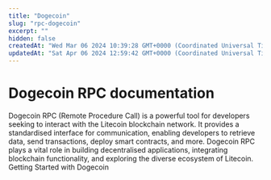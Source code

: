 ```yaml
---
title: "Dogecoin"
slug: "rpc-dogecoin"
excerpt: ""
hidden: false
createdAt: "Wed Mar 06 2024 10:39:28 GMT+0000 (Coordinated Universal Time)"
updatedAt: "Sat Apr 06 2024 12:59:42 GMT+0000 (Coordinated Universal Time)"
---
```

# Dogecoin RPC documentation

Dogecoin RPC (Remote Procedure Call) is a powerful tool for developers seeking to interact with the Litecoin blockchain network. It provides a standardised interface for communication, enabling developers to retrieve data, send transactions, deploy smart contracts, and more. Dogecoin RPC plays a vital role in building decentralised applications, integrating blockchain functionality, and exploring the diverse ecosystem of Litecoin. Getting Started with Dogecoin&#x20;
